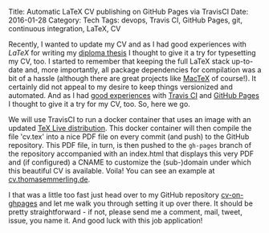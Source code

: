 Title: Automatic LaTeX CV publishing on GitHub Pages via TravisCI
Date: 2016-01-28
Category: Tech
Tags: devops, Travis CI, GitHub Pages, git, continuous integration, LaTeX, CV

Recently, I wanted to update my CV and as I had good experiences with *LaTeX* for writing my [diploma thesis](http://dx.doi.org/10.13140/RG.2.1.1129.0644) I thought to give it a try for typesetting my CV, too. I started to remember that keeping the full LaTeX stack up-to-date and, more importantly, all package dependencies for compilation was a bit of a hassle (although there are great projects like [MacTeX](http://tug.org/mactex/) of course!). It certainly did not appeal to my desire to keep things versionized and automated. And as I had [good experiences]({filename}/automatic-pelican-publishing.md) with [Travis CI](https://travis-ci.org/) and [GitHub Pages](https://pages.github.com) I thought to give it a try for my CV, too. So, here we go.

We will use TravisCI to run a docker container that uses an image with an updated [TeX Live distribution](http://tug.org/texlive/). This docker container will then compile the file 'cv.tex' into a nice PDF file on every commit (and push) to the GitHub repository. This PDF file, in turn, is then pushed to the ```gh-pages``` branch of the repository accompanied with an index.html that displays this very PDF and (if configured) a CNAME to customize the (sub-)domain under which this beautiful CV is available. Voila!
You can see an example at [cv.thomasemmerling.de](http://cv.thomasemmerling.de).

I that was a little too fast just head over to my GitHub repository [cv-on-ghpages](https://github.com/thomastweets/cv-on-ghpages) and let me walk you through setting it up over there. It should be pretty straightforward - if not, please send me a comment, mail, tweet, issue, you name it.
And good luck with this job application!
